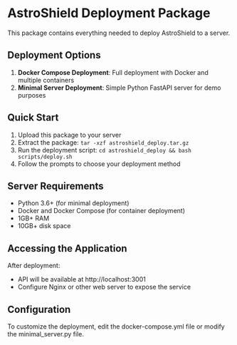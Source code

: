 # AstroShield Deployment Package

This package contains everything needed to deploy AstroShield to a server.

## Deployment Options

1. **Docker Compose Deployment**: Full deployment with Docker and multiple containers
2. **Minimal Server Deployment**: Simple Python FastAPI server for demo purposes

## Quick Start

1. Upload this package to your server
2. Extract the package: `tar -xzf astroshield_deploy.tar.gz`
3. Run the deployment script: `cd astroshield_deploy && bash scripts/deploy.sh`
4. Follow the prompts to choose your deployment method

## Server Requirements

- Python 3.6+ (for minimal deployment)
- Docker and Docker Compose (for container deployment)
- 1GB+ RAM
- 10GB+ disk space

## Accessing the Application

After deployment:
- API will be available at http://localhost:3001
- Configure Nginx or other web server to expose the service

## Configuration

To customize the deployment, edit the docker-compose.yml file or modify the minimal_server.py file.
